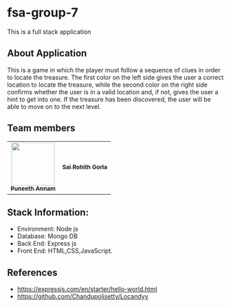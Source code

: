 # fsa-group-7
This is a full stack application

## About Application
 
 This is a game in which the player must follow a sequence of clues in order to locate the treasure. The first color on the left side gives the user a correct location to locate the treasure, while the second color on the right side confirms whether the user is in a valid location and, if not, gives the user a hint to get into one. If the treasure has been discovered, the user will be able to move on to the next level.



## Team members
 <table>
<td align="center"><a href="https://github.com/Puneeth159"><img src="https://avatars.githubusercontent.com/u/60018781?s=400&u=eead3b33a4143e52a8c4b931359c2c69d0138fa5&v=4" width="100px;" alt=""/><br /><sub><b>Puneeth Annam</b></sub></a><br /></td>
<td align="center"><a href="https://github.com/SaiGorla"><img src="https://avatars.githubusercontent.com/u/41150392?s=400&u=a16092ba3d43983167f66442ef1f07425bfecfc3&v=4" alt=""/><br /><sub><b>Sai Rohith Gorla
</b></sub></a><br /></td>

</table>

## Stack Information:
* Environment: Node js
* Database: Mongo DB
* Back End: Express js
* Front End: HTML,CSS,JavaScript.

## References

- https://expressjs.com/en/starter/hello-world.html
- https://github.com/Chandupolisetty/Locandyy



